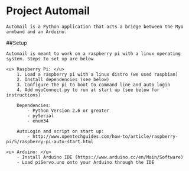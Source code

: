 # Project Automail
    Automail is a Python application that acts a bridge between the Myo armband and an Arduino.

##Setup

    Automail is meant to work on a raspberry pi with a linux operating system. Steps to set up are below

    <u> Raspberry Pi: </u>
        1. Load a raspberry pi with a linux distro (we used raspbian)
        2. Install dependencies (see below)
        3. Configure the pi to boot to command line and auto login
        4. Add myoConnect.py to run at start up (see below for instructions)

        Dependencies:
            - Python Version 2.6 or greater
            - pySerial
            - enum34

        AutoLogin and script on start up:
            - http://www.opentechguides.com/how-to/article/raspberry-pi/5/raspberry-pi-auto-start.html

    <u> Arduino: </u>
        - Install Arduino IDE (https://www.arduino.cc/en/Main/Software)
        - Load piServo.uno onto your Arduino through the IDE
